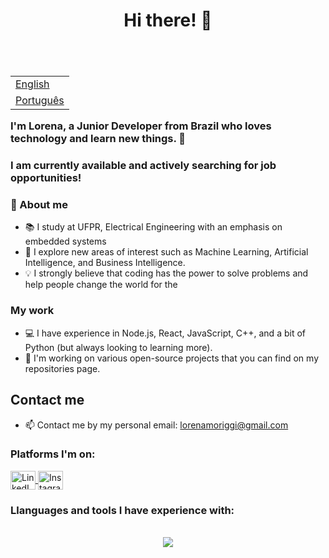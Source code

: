 <header>
  <h1 align="center">Hi there! 👋</h1>
</header>
<section align="left">
<table align="right">
 <tr><td><a href="README.md">English</a></td></tr>
 <tr><td><a href="README_pt.md">Português</a></td></tr>
</table>
  
### I'm Lorena, a Junior Developer from Brazil who loves technology and learn new things. 🚀
### I am currently available and actively searching for job opportunities!

### 💬 About me

- 📚 I study at UFPR, Electrical Engineering with an emphasis on embedded systems
- 🌱 I explore new areas of interest such as Machine Learning, Artificial Intelligence, and Business Intelligence.
- 💡 I strongly believe that coding has the power to solve problems and help people change the world for the

### My work
- 💻 I have experience in Node.js, React, JavaScript, C++, and a bit of Python (but always looking to learning more).
- 🔭 I'm working on various open-source projects that you can find on my repositories page.
<!-- - 🌟 Some of my favorite projects are:
  - [Project A](https://github.com/lorena-moriggi/project-x): A brief description of what this project does
  - [Project B](https://github.com/lorena-moriggi/project-y): A brief description of what this project does
  - [Project C](https://github.com/lorena-moriggi/project-z): A brief description of what this project does
-->

## Contact me
- 📫 Contact me by my personal email: lorenamoriggi@gmail.com
<h3>Platforms I'm on:</h3>
  <div>
    <a href="https://linkedin.com/in/lorena-moriggi">
      <img align="center" src="https://skillicons.dev/icons?i=linkedin" alt="LinkedIn" height="30" width="40" />
    </a>
        <a href="https://www.instagram.com/lmoriggi_/">
      <img align="center" src="https://skillicons.dev/icons?i=instagram" alt="Instagram" height="30" width="40" />
    </a>
  </div>
    <h3>Llanguages ​​and tools I have experience with:</h3>
  </br>
  <div align="center">
    <a href="https://skillicons.dev">
      <img src="https://skillicons.dev/icons?i=ts,js,python,c,cs,cpp,css,figma,nodejs,react,git,arduino" />
    </a>
  </div>
  </br>
</section>
